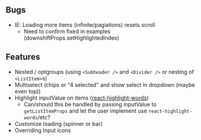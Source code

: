 ##  Bugs
  - IE: Loading more items (infinite/pagiations) resets scroll
    - Need to confirm fixed in examples (downshiftProps.setHighlightedIndex)

## Features
  - Nested / optgroups (using `<Subheader />` and `<Divider />` or nesting of `<ListItem>`s)
  - Multiselect (chips or "4 selected" and show select in dropdown (maybe even top))
  - Highlight inputValue on items ([react-highlight-words](https://github.com/bvaughn/react-highlight-words))
    - Can/should this be handled by passing inputValue to `getListItemProps` and let the user implement use `react-highlight-words`/etc?
  - Customize loading (spinner or bar)
  - Overriding Input icons
